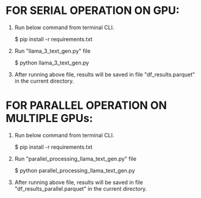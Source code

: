 # FOR SERIAL OPERATION ON GPU:

1. Run below command from terminal CLI.

      $ pip install -r requirements.txt

2. Run "llama_3_text_gen.py" file
   
      $ python llama_3_text_gen.py
   
3. After running above file, results will be saved in file "df_results.parquet" in the current directory.


# FOR PARALLEL OPERATION ON MULTIPLE GPUs:

1. Run below command from terminal CLI.

      $ pip install -r requirements.txt

2. Run "parallel_processing_llama_text_gen.py" file
   
      $ python parallel_processing_llama_text_gen.py
   
3. After running above file, results will be saved in file "df_results_parallel.parquet" in the current directory.
